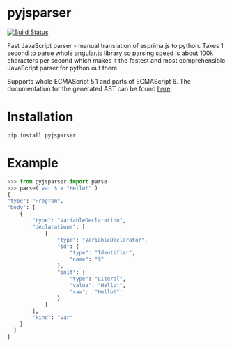 # pyjsparser
[![Build Status](https://travis-ci.org/PiotrDabkowski/pyjsparser.svg?branch=master)](https://travis-ci.org/PiotrDabkowski/pyjsparser)

Fast JavaScript parser - manual translation of esprima.js to python. Takes 1 second to parse whole angular.js library 
so parsing speed is about 100k characters per second which makes it the fastest and most comprehensible JavaScript parser for python out there.

Supports whole ECMAScript 5.1 and parts of ECMAScript 6. The documentation for the generated AST can be found 
[here](https://esprima.readthedocs.io/en/3.1/syntax-tree-format.html).

# Installation 

    pip install pyjsparser
    
# Example
```python
>>> from pyjsparser import parse
>>> parse('var $ = "Hello!"')
{
"type": "Program",
"body": [
    {
        "type": "VariableDeclaration",
        "declarations": [
            {
                "type": "VariableDeclarator",
                "id": {
                    "type": "Identifier",
                    "name": "$"
                },
                "init": {
                    "type": "Literal",
                    "value": "Hello!",
                    "raw": '"Hello!"'
                }
            }
        ],
        "kind": "var"
    }
  ]
}
```
